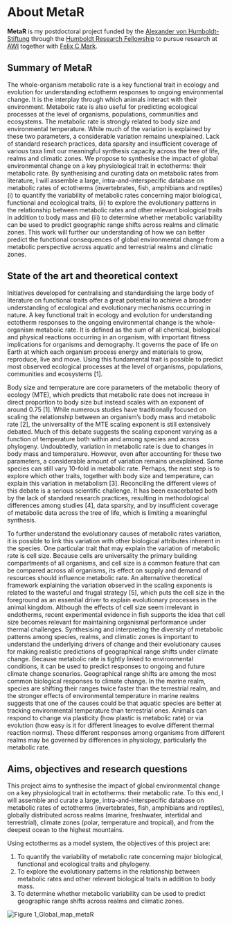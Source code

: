 # About MetaR
 
**MetaR** is my postdoctoral project funded by the [Alexander von Humboldt-Stiftung](https://www.humboldt-foundation.de/en/) through the [Humboldt Research Fellowship](https://www.humboldt-foundation.de/en/apply/sponsorship-programmes/humboldt-research-fellowship) to pursue research at [AWI](https://www.awi.de/en/) together with [Felix C Mark](https://www.awi.de/en/about-us/organisation/staff/single-view/felix-christopher-mark.html).

## Summary of MetaR

The whole-organism metabolic rate is a key functional trait in ecology and evolution for understanding ectotherm responses to ongoing environmental change. It is the interplay through which animals interact with their environment. Metabolic rate is also useful for predicting ecological processes at the level of organisms, populations, communities and ecosystems. The metabolic rate is strongly related to body size and environmental temperature. While much of the variation is explained by these two parameters, a considerable variation remains unexplained. Lack of standard research practices, data sparsity and insufficient coverage of various taxa limit our meaningful synthesis capacity across the tree of life, realms and climatic zones. We propose to synthesise the impact of global environmental change on a key physiological trait in ectotherms: their metabolic rate. By synthesising and curating data on metabolic rates from literature, I will assemble a large, intra-and-interspecific database on metabolic rates of ectotherms (invertebrates, fish, amphibians and reptiles) (i) to quantify the variability of metabolic rates concerning major biological, functional and ecological traits, (ii) to explore the evolutionary patterns in the relationship between metabolic rates and other relevant biological traits in addition to body mass and (iii) to determine whether metabolic variability can be used to predict geographic range shifts across realms and climatic zones. This work will further our understanding of how we can better predict the functional consequences of global environmental change from a metabolic perspective across aquatic and terrestrial realms and climatic zones.

## State of the art and theoretical context

Initiatives developed for centralising and standardising the large body of literature on functional traits offer a great potential to achieve a broader understanding of ecological and evolutionary mechanisms occurring in nature. A key functional trait in ecology and evolution for understanding ectotherm responses to the ongoing environmental change is the whole-organism metabolic rate. It is defined as the sum of all chemical, biological and physical reactions occurring in an organism, with important fitness implications for organisms and demography. It governs the pace of life on Earth at which each organism process energy and materials to grow, reproduce, live and move. Using this fundamental trait is possible to predict most observed ecological processes at the level of organisms, populations, communities and ecosystems [1].

Body size and temperature are core parameters of the metabolic theory of ecology (MTE), which predicts that metabolic rate does not increase in direct proportion to body size but instead scales with an exponent of around 0.75 [1]. While numerous studies have traditionally focused on scaling the relationship between an organism’s body mass and metabolic rate [2], the universality of the MTE scaling exponent is still extensively debated. Much of this debate suggests the scaling exponent varying as a function of temperature both within and among species and across phylogeny. Undoubtedly, variation in metabolic rate is due to changes in body mass and temperature. However, even after accounting for these two parameters, a considerable amount of variation remains unexplained. Some species can still vary 10-fold in metabolic rate. Perhaps, the next step is to explore which other traits, together with body size and temperature, can explain this variation in metabolism [3]. Reconciling the different views of this debate is a serious scientific challenge. It has been exacerbated both by the lack of standard research practices, resulting in methodological differences among studies [4], data sparsity, and by insufficient coverage of metabolic data across the tree of life, which is limiting a meaningful synthesis. 

To further understand the evolutionary causes of metabolic rates variation, it is possible to link this variation with other biological attributes inherent in the species. One particular trait that may explain the variation of metabolic rate is cell size. Because cells are universality the primary building compartments of all organisms, and cell size is a common feature that can be compared across all organisms, its effect on supply and demand of resources should influence metabolic rate. An alternative theoretical framework explaining the variation observed in the scaling exponents is related to the wasteful and frugal strategy [5], which puts the cell size in the foreground as an essential driver to explain evolutionary processes in the animal kingdom. Although the effects of cell size seem irrelevant in endotherms, recent experimental evidence in fish supports the idea that cell size becomes relevant for maintaining organismal performance under thermal challenges.
Synthesising and interpreting the diversity of metabolic patterns among species, realms, and climatic zones is important to understand the underlying drivers of change and their evolutionary causes for making realistic predictions of geographical range shifts under climate change. Because metabolic rate is tightly linked to environmental conditions, it can be used to predict responses to ongoing and future climate change scenarios. Geographical range shifts are among the most common biological responses to climate change. In the marine realm, species are shifting their ranges twice faster than the terrestrial realm, and the stronger effects of environmental temperature in marine realms suggests that one of the causes could be that aquatic species are better at tracking environmental temperature than terrestrial ones. Animals can respond to change via plasticity (how plastic is metabolic rate) or via evolution (how easy is it for different lineages to evolve different thermal reaction norms). These different responses among organisms from different realms may be governed by differences in physiology, particularly the metabolic rate.

## Aims, objectives and research questions
This project aims to synthesise the impact of global environmental change on a key physiological trait in ectotherms: their metabolic rate. To this end, I will assemble and curate a large, intra-and-interspecific database on metabolic rates of ectotherms (invertebrates, fish, amphibians and reptiles), globally distributed across realms (marine, freshwater, intertidal and terrestrial), climate zones (polar, temperature and tropical), and from the deepest ocean to the highest mountains.

Using ectotherms as a model system, the objectives of this project are:
1.	To quantify the variability of metabolic rate concerning major biological, functional and ecological traits and phylogeny.
2.	To explore the evolutionary patterns in the relationship between metabolic rates and other relevant biological traits in addition to body mass.
3.	To determine whether metabolic variability can be used to predict geographic range shifts across realms and climatic zones.

![Figure 1_Global_map_metaR](https://user-images.githubusercontent.com/57069034/175791609-46df31fb-edc8-4d9e-be28-b2c40b38b547.png)
